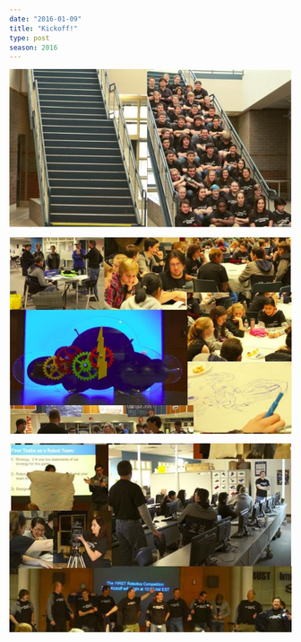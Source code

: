 ```yaml
---
date: "2016-01-09"
title: "Kickoff!"
type: post
season: 2016
---
```


![ ](/images/2016-01-09-kickoff/sidebyside.jpg)

![ ](/images/2016-01-09-kickoff/sidebyside2.jpg)

![ ](/images/2016-01-09-kickoff/sidebyside3.jpg)
